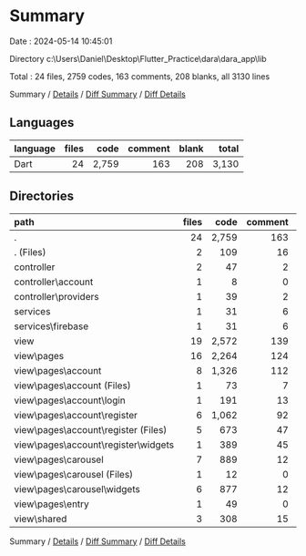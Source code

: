 # Summary

Date : 2024-05-14 10:45:01

Directory c:\\Users\\Daniel\\Desktop\\Flutter_Practice\\dara\\dara_app\\lib

Total : 24 files,  2759 codes, 163 comments, 208 blanks, all 3130 lines

Summary / [Details](details.md) / [Diff Summary](diff.md) / [Diff Details](diff-details.md)

## Languages
| language | files | code | comment | blank | total |
| :--- | ---: | ---: | ---: | ---: | ---: |
| Dart | 24 | 2,759 | 163 | 208 | 3,130 |

## Directories
| path | files | code | comment | blank | total |
| :--- | ---: | ---: | ---: | ---: | ---: |
| . | 24 | 2,759 | 163 | 208 | 3,130 |
| . (Files) | 2 | 109 | 16 | 10 | 135 |
| controller | 2 | 47 | 2 | 6 | 55 |
| controller\\account | 1 | 8 | 0 | 1 | 9 |
| controller\\providers | 1 | 39 | 2 | 5 | 46 |
| services | 1 | 31 | 6 | 6 | 43 |
| services\\firebase | 1 | 31 | 6 | 6 | 43 |
| view | 19 | 2,572 | 139 | 186 | 2,897 |
| view\\pages | 16 | 2,264 | 124 | 161 | 2,549 |
| view\\pages\\account | 8 | 1,326 | 112 | 118 | 1,556 |
| view\\pages\\account (Files) | 1 | 73 | 7 | 8 | 88 |
| view\\pages\\account\\login | 1 | 191 | 13 | 16 | 220 |
| view\\pages\\account\\register | 6 | 1,062 | 92 | 94 | 1,248 |
| view\\pages\\account\\register (Files) | 5 | 673 | 47 | 58 | 778 |
| view\\pages\\account\\register\\widgets | 1 | 389 | 45 | 36 | 470 |
| view\\pages\\carousel | 7 | 889 | 12 | 33 | 934 |
| view\\pages\\carousel (Files) | 1 | 12 | 0 | 3 | 15 |
| view\\pages\\carousel\\widgets | 6 | 877 | 12 | 30 | 919 |
| view\\pages\\entry | 1 | 49 | 0 | 10 | 59 |
| view\\shared | 3 | 308 | 15 | 25 | 348 |

Summary / [Details](details.md) / [Diff Summary](diff.md) / [Diff Details](diff-details.md)